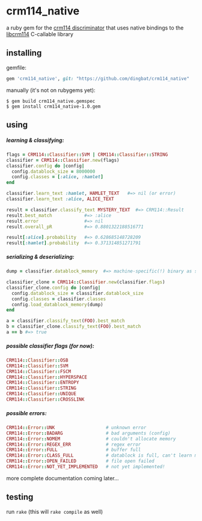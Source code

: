# crm114_native

a ruby gem for the [crm114 discriminator](https://en.wikipedia.org/wiki/CRM114_(program)) that uses native bindings to the [libcrm114](http://crm114.sourceforge.net/wiki/doku.php?id=download) C-callable library

## installing

gemfile:

```ruby
gem 'crm114_native', git: "https://github.com/dingbat/crm114_native"
```

manually (it's not on rubygems yet):
```
$ gem build crm114_native.gemspec
$ gem install crm114_native-1.0.gem
```

## using

##### learning & classifying:

```ruby
flags = CRM114::Classifier::SVM | CRM114::Classifier::STRING
classifier = CRM114::Classifier.new(flags)
classifier.config do |config|
  config.datablock_size = 8000000
  config.classes = [:alice, :hamlet]
end

classifier.learn_text :hamlet, HAMLET_TEXT   #=> nil (or error)
classifier.learn_text :alice, ALICE_TEXT

result = classifier.classify_text MYSTERY_TEXT  #=> CRM114::Result
result.best_match            #=> :alice
result.error                 #=> nil
result.overall_pR            #=> 0.8801322188516771

result[:alice].probability   #=> 0.628685148728209
result[:hamlet].probability  #=> 0.371314851271791
```

##### serializing & deserializing:

```ruby
dump = classifier.datablock_memory  #=> machine-specific(!) binary as string

classifier_clone = CRM114::Classifier.new(classifier.flags)
classifier_clone.config do |config|
  config.datablock_size = classifier.datablock_size
  config.classes = classifier.classes
  config.load_datablock_memory(dump)
end

a = classifier.classify_text(FOO).best_match
b = classifier_clone.classify_text(FOO).best_match
a == b #=> true
```

##### possible classifier flags (for now):

```ruby
CRM114::Classifier::OSB
CRM114::Classifier::SVM
CRM114::Classifier::FSCM
CRM114::Classifier::HYPERSPACE
CRM114::Classifier::ENTROPY
CRM114::Classifier::STRING
CRM114::Classifier::UNIQUE
CRM114::Classifier::CROSSLINK
```

##### possible errors:

```ruby
CRM114::Error::UNK                   # unknown error
CRM114::Error::BADARG                # bad arguments (config)
CRM114::Error::NOMEM                 # couldn't allocate memory
CRM114::Error::REGEX_ERR             # regex error
CRM114::Error::FULL                  # buffer full
CRM114::Error::CLASS_FULL            # datablock is full, can't learn more
CRM114::Error::OPEN_FAILED           # file open failed
CRM114::Error::NOT_YET_IMPLEMENTED   # not yet implemented!
```

more complete documentation coming later...

## testing

run `rake` (this will `rake compile` as well)
